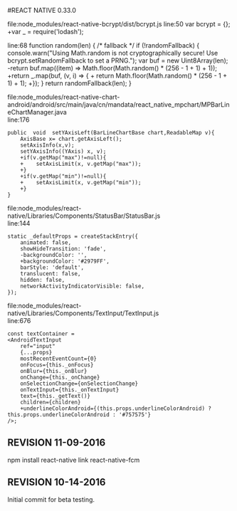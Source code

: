 #REACT NATIVE 0.33.0

file:node_modules/react-native-bcrypt/dist/bcrypt.js
line:50
    var bcrypt = {};
    +var _ = require('lodash');

line:68
    function random(len) {
        /* fallback */
        if (!randomFallback) {
            console.warn("Using Math.random is not cryptographically secure! Use bcrypt.setRandomFallback to set a PRNG.");
            var buf = new Uint8Array(len);
            -return buf.map((item) => Math.floor(Math.random() * (256 - 1 + 1) + 1));
            +return _.map(buf, (v, i) => {
            +    return Math.floor(Math.random() * (256 - 1 + 1) + 1);
            +});
        }
        return randomFallback(len);
    }

file:node_modules/react-native-chart-android/android/src/main/java/cn/mandata/react_native_mpchart/MPBarLineChartManager.java  
line:176

    public  void  setYAxisLeft(BarLineChartBase chart,ReadableMap v){
        AxisBase x= chart.getAxisLeft();
        setAxisInfo(x,v);
        setYAxisInfo((YAxis) x, v);
        +if(v.getMap("max")!=null){
        +    setAxisLimit(x, v.getMap("max"));
        +}
        +if(v.getMap("min")!=null){
        +    setAxisLimit(x, v.getMap("min"));
        +}
    }

file:node_modules/react-native/Libraries/Components/StatusBar/StatusBar.js  
line:144

    static _defaultProps = createStackEntry({
        animated: false,
        showHideTransition: 'fade',
        -backgroundColor: '',
        +backgroundColor: '#2979FF',
        barStyle: 'default',
        translucent: false,
        hidden: false,
        networkActivityIndicatorVisible: false,
    });

file:node_modules/react-native/Libraries/Components/TextInput/TextInput.js  
line:676

    const textContainer =
    <AndroidTextInput
        ref="input"
        {...props}
        mostRecentEventCount={0}
        onFocus={this._onFocus}
        onBlur={this._onBlur}
        onChange={this._onChange}
        onSelectionChange={onSelectionChange}
        onTextInput={this._onTextInput}
        text={this._getText()}
        children={children}
        +underlineColorAndroid={(this.props.underlineColorAndroid) ? this.props.underlineColorAndroid : '#757575'}
    />;



## REVISION 11-09-2016

npm install
react-native link react-native-fcm

## REVISION 10-14-2016

Initial commit for beta testing.
